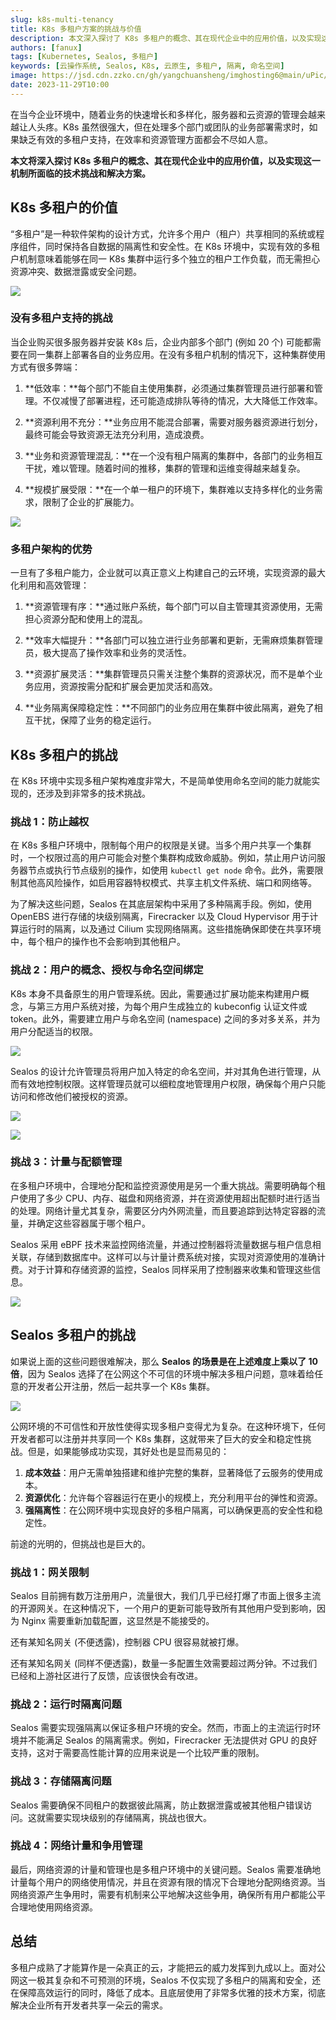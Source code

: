 ```yaml
---
slug: k8s-multi-tenancy
title: K8s 多租户方案的挑战与价值
description: 本文深入探讨了 K8s 多租户的概念、其在现代企业中的应用价值，以及实现这一机制所面临的技术挑战和解决方案。
authors: [fanux]
tags: [Kubernetes, Sealos, 多租户]
keywords: [云操作系统, Sealos, K8s, 云原生, 多租户, 隔离, 命名空间]
image: https://jsd.cdn.zzko.cn/gh/yangchuansheng/imghosting6@main/uPic/2023-11-29-17-36-fBsk9p.jpg
date: 2023-11-29T10:00
---
```


在当今企业环境中，随着业务的快速增长和多样化，服务器和云资源的管理会越来越让人头疼。K8s 虽然很强大，但在处理多个部门或团队的业务部署需求时，如果缺乏有效的多租户支持，在效率和资源管理方面都会不尽如人意。

**本文将深入探讨 K8s 多租户的概念、其在现代企业中的应用价值，以及实现这一机制所面临的技术挑战和解决方案。**

<!--truncate-->

## K8s 多租户的价值

“多租户”是一种软件架构的设计方式，允许多个用户（租户）共享相同的系统或程序组件，同时保持各自数据的隔离性和安全性。在 K8s 环境中，实现有效的多租户机制意味着能够在同一 K8s 集群中运行多个独立的租户工作负载，而无需担心资源冲突、数据泄露或安全问题。

![](https://jsd.cdn.zzko.cn/gh/yangchuansheng/imghosting6@main/uPic/2023-11-29-10-34-rLPyaY.jpg)

### 没有多租户支持的挑战

当企业购买很多服务器并安装 K8s 后，企业内部多个部门 (例如 20 个) 可能都需要在同一集群上部署各自的业务应用。在没有多租户机制的情况下，这种集群使用方式有很多弊端：

1. **低效率：**每个部门不能自主使用集群，必须通过集群管理员进行部署和管理。不仅减慢了部署进程，还可能造成排队等待的情况，大大降低工作效率。

2. **资源利用不充分：**业务应用不能混合部署，需要对服务器资源进行划分，最终可能会导致资源无法充分利用，造成浪费。

3. **业务和资源管理混乱：**在一个没有租户隔离的集群中，各部门的业务相互干扰，难以管理。随着时间的推移，集群的管理和运维变得越来越复杂。

4. **规模扩展受限：**在一个单一租户的环境下，集群难以支持多样化的业务需求，限制了企业的扩展能力。

![](https://jsd.cdn.zzko.cn/gh/yangchuansheng/imghosting6@main/uPic/2023-11-29-10-34-yua4G3.png)

### 多租户架构的优势

一旦有了多租户能力，企业就可以真正意义上构建自己的云环境，实现资源的最大化利用和高效管理：

1. **资源管理有序：**通过账户系统，每个部门可以自主管理其资源使用，无需担心资源分配和使用上的混乱。

2. **效率大幅提升：**各部门可以独立进行业务部署和更新，无需麻烦集群管理员，极大提高了操作效率和业务的灵活性。

3. **资源扩展灵活：**集群管理员只需关注整个集群的资源状况，而不是单个业务应用，资源按需分配和扩展会更加灵活和高效。

4. **业务隔离保障稳定性：**不同部门的业务应用在集群中彼此隔离，避免了相互干扰，保障了业务的稳定运行。

## K8s 多租户的挑战

在 K8s 环境中实现多租户架构难度非常大，不是简单使用命名空间的能力就能实现的，还涉及到非常多的技术挑战。

### 挑战 1：防止越权

在 K8s 多租户环境中，限制每个用户的权限是关键。当多个用户共享一个集群时，一个权限过高的用户可能会对整个集群构成致命威胁。例如，禁止用户访问服务器节点或执行节点级别的操作，如使用 `kubectl get node` 命令。此外，需要限制其他高风险操作，如启用容器特权模式、共享主机文件系统、端口和网络等。

为了解决这些问题，Sealos 在其底层架构中采用了多种隔离手段。例如，使用 OpenEBS 进行存储的块级别隔离，Firecracker 以及 Cloud Hypervisor 用于计算运行时的隔离，以及通过 Cilium 实现网络隔离。这些措施确保即使在共享环境中，每个租户的操作也不会影响到其他租户。

### 挑战 2：用户的概念、授权与命名空间绑定

K8s 本身不具备原生的用户管理系统。因此，需要通过扩展功能来构建用户概念，与第三方用户系统对接，为每个用户生成独立的 kubeconfig 认证文件或 token。此外，需要建立用户与命名空间 (namespace) 之间的多对多关系，并为用户分配适当的权限。

![](https://jsd.cdn.zzko.cn/gh/yangchuansheng/imghosting6@main/uPic/2023-11-29-10-34-Dfn5xa.png)

Sealos 的设计允许管理员将用户加入特定的命名空间，并对其角色进行管理，从而有效地控制权限。这样管理员就可以细粒度地管理用户权限，确保每个用户只能访问和修改他们被授权的资源。

![](https://cdn.jsdelivr.us/gh/yangchuansheng/imghosting6@main/uPic/2023-11-29-10-34-wknQxI.png)

![](https://cdn.jsdelivr.us/gh/yangchuansheng/imghosting6@main/uPic/2023-11-29-10-34-RQFrTB.png)

### 挑战 3：计量与配额管理

在多租户环境中，合理地分配和监控资源使用是另一个重大挑战。需要明确每个租户使用了多少 CPU、内存、磁盘和网络资源，并在资源使用超出配额时进行适当的处理。网络计量尤其复杂，需要区分内外网流量，而且要追踪到达特定容器的流量，并确定这些容器属于哪个租户。

Sealos 采用 eBPF 技术来监控网络流量，并通过控制器将流量数据与租户信息相关联，存储到数据库中。这样可以与计量计费系统对接，实现对资源使用的准确计费。对于计算和存储资源的监控，Sealos 同样采用了控制器来收集和管理这些信息。

![](https://jsd.cdn.zzko.cn/gh/yangchuansheng/imghosting6@main/uPic/2023-11-29-10-36-HsycaI.png)

## Sealos 多租户的挑战

如果说上面的这些问题很难解决，那么 **Sealos 的场景是在上述难度上乘以了 10 倍**，因为 Sealos 选择了在公网这个不可信的环境中解决多租户问题，意味着给任意的开发者公开注册，然后一起共享一个 K8s 集群。

![](https://jsd.cdn.zzko.cn/gh/yangchuansheng/imghosting6@main/uPic/2023-11-29-10-54-kbCMsN.png)

公网环境的不可信性和开放性使得实现多租户变得尤为复杂。在这种环境下，任何开发者都可以注册并共享同一个 K8s 集群，这就带来了巨大的安全和稳定性挑战。但是，如果能够成功实现，其好处也是显而易见的：

1. **成本效益**：用户无需单独搭建和维护完整的集群，显著降低了云服务的使用成本。
2. **资源优化**：允许每个容器运行在更小的规模上，充分利用平台的弹性和资源。
3. **强隔离性**：在公网环境中实现良好的多租户隔离，可以确保更高的安全性和稳定性。

前途的光明的，但挑战也是巨大的。

### 挑战 1：网关限制

Sealos 目前拥有数万注册用户，流量很大，我们几乎已经打爆了市面上很多主流的开源网关。在这种情况下，一个用户的更新可能导致所有其他用户受到影响，因为 Nginx 需要重新加载配置，这显然是不能接受的。

还有某知名网关 (不便透露)，控制器 CPU 很容易就被打爆。

还有某知名网关 (同样不便透露)，数量一多配置生效需要超过两分钟。不过我们已经和上游社区进行了反馈，应该很快会有改进。

### 挑战 2：运行时隔离问题

Sealos 需要实现强隔离以保证多租户环境的安全。然而，市面上的主流运行时环境并不能满足 Sealos 的隔离需求。例如，Firecracker 无法提供对 GPU 的良好支持，这对于需要高性能计算的应用来说是一个比较严重的限制。

### 挑战 3：存储隔离问题

Sealos 需要确保不同租户的数据彼此隔离，防止数据泄露或被其他租户错误访问。这就需要实现块级别的存储隔离，挑战也很大。

### 挑战 4：网络计量和争用管理

最后，网络资源的计量和管理也是多租户环境中的关键问题。Sealos 需要准确地计量每个用户的网络使用情况，并且在资源有限的情况下合理地分配网络资源。当网络资源产生争用时，需要有机制来公平地解决这些争用，确保所有用户都能公平合理地使用网络资源。

## 总结

多租户成熟了才能算作是一朵真正的云，才能把云的威力发挥到九成以上。面对公网这一极其复杂和不可预测的环境，Sealos 不仅实现了多租户的隔离和安全，还在保障高效运行的同时，降低了成本。且底层使用了非常多优雅的技术方案，彻底解决企业所有开发者共享一朵云的需求。
